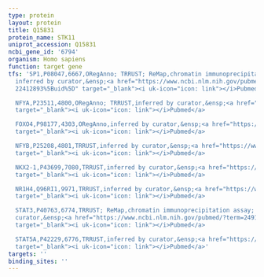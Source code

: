 ```yaml
---
type: protein
layout: protein
title: Q15831
protein_name: STK11
uniprot_accession: Q15831
ncbi_gene_id: '6794'
organism: Homo sapiens
function: target gene
tfs: 'SP1,P08047,6667,ORegAnno; TRRUST; ReMap,chromatin immunoprecipitation assay;
  inferred by curator,&ensp;<a href="https://www.ncbi.nlm.nih.gov/pubmed/?term=23995788;
  22412893%5Buid%5D" target="_blank"><i uk-icon="icon: link"></i>Pubmed</a>

  NFYA,P23511,4800,ORegAnno; TRRUST,inferred by curator,&ensp;<a href="https://www.ncbi.nlm.nih.gov/pubmed/?term=22412893%5Buid%5D"
  target="_blank"><i uk-icon="icon: link"></i>Pubmed</a>

  FOXO4,P98177,4303,ORegAnno,inferred by curator,&ensp;<a href="https://www.ncbi.nlm.nih.gov/pubmed/?term=22412893%5Buid%5D"
  target="_blank"><i uk-icon="icon: link"></i>Pubmed</a>

  NFYB,P25208,4801,TRRUST,inferred by curator,&ensp;<a href="https://www.ncbi.nlm.nih.gov/pubmed/?term=22412893%5Buid%5D"
  target="_blank"><i uk-icon="icon: link"></i>Pubmed</a>

  NKX2-1,P43699,7080,TRRUST,inferred by curator,&ensp;<a href="https://www.ncbi.nlm.nih.gov/pubmed/?term=23995788%5Buid%5D"
  target="_blank"><i uk-icon="icon: link"></i>Pubmed</a>

  NR1H4,Q96RI1,9971,TRRUST,inferred by curator,&ensp;<a href="https://www.ncbi.nlm.nih.gov/pubmed/?term=22265968%5Buid%5D"
  target="_blank"><i uk-icon="icon: link"></i>Pubmed</a>

  STAT3,P40763,6774,TRRUST; ReMap,chromatin immunoprecipitation assay; inferred by
  curator,&ensp;<a href="https://www.ncbi.nlm.nih.gov/pubmed/?term=24913037%5Buid%5D"
  target="_blank"><i uk-icon="icon: link"></i>Pubmed</a>

  STAT5A,P42229,6776,TRRUST,inferred by curator,&ensp;<a href="https://www.ncbi.nlm.nih.gov/pubmed/?term=24913037%5Buid%5D"
  target="_blank"><i uk-icon="icon: link"></i>Pubmed</a>'
targets: ''
binding_sites: ''
---
```

